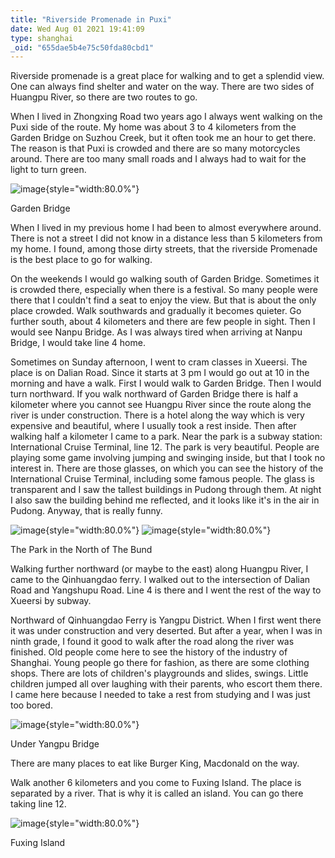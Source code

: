 ```yaml
---
title: "Riverside Promenade in Puxi"
date: Wed Aug 01 2021 19:41:09
type: shanghai
_oid: "655dae5b4e75c50fda80cbd1"
---
```

Riverside promenade is a great place for walking and to get a splendid
view. One can always find shelter and water on the way. There are two
sides of Huangpu River, so there are two routes to go.

When I lived in Zhongxing Road two years ago I always went walking on
the Puxi side of the route. My home was about 3 to 4 kilometers from the
Garden Bridge on Suzhou Creek, but it often took me an hour to get
there. The reason is that Puxi is crowded and there are so many
motorcycles around. There are too many small roads and I always had to
wait for the light to turn green.

![image](https://github.com/jimchen2/nonimportant/assets/123833550/8f80fc34-dfa3-4c2c-a379-dc94e12aee7b){style="width:80.0%"}

Garden Bridge

When I lived in my previous home I had been to almost everywhere around.
There is not a street I did not know in a distance less than 5
kilometers from my home. I found, among those dirty streets, that the
riverside Promenade is the best place to go for walking.

On the weekends I would go walking south of Garden Bridge. Sometimes it
is crowded there, especially when there is a festival. So many people
were there that I couldn't find a seat to enjoy the view. But that is
about the only place crowded. Walk southwards and gradually it becomes
quieter. Go further south, about 4 kilometers and there are few people
in sight. Then I would see Nanpu Bridge. As I was always tired when
arriving at Nanpu Bridge, I would take line 4 home.

Sometimes on Sunday afternoon, I went to cram classes in Xueersi. The
place is on Dalian Road. Since it starts at 3 pm I would go out at 10 in
the morning and have a walk. First I would walk to Garden Bridge. Then I
would turn northward. If you walk northward of Garden Bridge there is
half a kilometer where you cannot see Huangpu River since the route
along the river is under construction. There is a hotel along the way
which is very expensive and beautiful, where I usually took a rest
inside. Then after walking half a kilometer I came to a park. Near the
park is a subway station: International Cruise Terminal, line 12. The
park is very beautiful. People are playing some game involving jumping
and swinging inside, but that I took no interest in. There are those
glasses, on which you can see the history of the International Cruise
Terminal, including some famous people. The glass is transparent and I
saw the tallest buildings in Pudong through them. At night I also saw
the building behind me reflected, and it looks like it's in the air in
Pudong. Anyway, that is really funny.

![image](https://github.com/jimchen2/nonimportant/assets/123833550/54aaa521-812b-4463-86aa-bd1182df020b){style="width:80.0%"}
![image](https://github.com/jimchen2/nonimportant/assets/123833550/1dc5251a-1a3e-42b0-b653-2cfdd46db86b){style="width:80.0%"}

The Park in the North of The Bund

Walking further northward (or maybe to the east) along Huangpu River, I
came to the Qinhuangdao ferry. I walked out to the intersection of
Dalian Road and Yangshupu Road. Line 4 is there and I went the rest of
the way to Xueersi by subway.

Northward of Qinhuangdao Ferry is Yangpu District. When I first went
there it was under construction and very deserted. But after a year,
when I was in ninth grade, I found it good to walk after the road along
the river was finished. Old people come here to see the history of the
industry of Shanghai. Young people go there for fashion, as there are
some clothing shops. There are lots of children's playgrounds and
slides, swings. Little children jumped all over laughing with their
parents, who escort them there. I came here because I needed to take a
rest from studying and I was just too bored.

![image](https://github.com/jimchen2/nonimportant/assets/123833550/5e05528a-915b-43d1-993b-579eaf6ee7cb){style="width:80.0%"}

Under Yangpu Bridge

There are many places to eat like Burger King, Macdonald on the way.

Walk another 6 kilometers and you come to Fuxing Island. The place is
separated by a river. That is why it is called an island. You can go
there taking line 12.

![image](https://github.com/jimchen2/nonimportant/assets/123833550/3c758621-8ebb-4ae2-b2de-39a6ed82d816){style="width:80.0%"}

Fuxing Island
